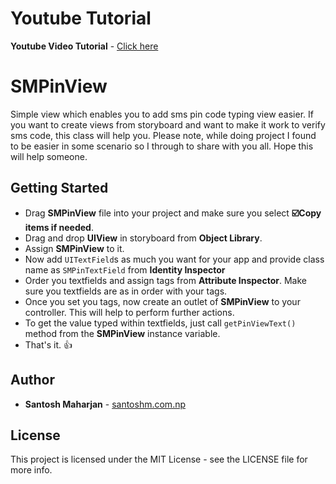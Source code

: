 # Youtube Tutorial
**Youtube Video Tutorial** - [Click here](https://youtu.be/6_dDsOsGuGo)

# SMPinView
Simple view which enables you to add sms pin code typing view easier. If you want to create views from storyboard and want to make it work to verify sms code, this class will help you.
Please note, while doing project I found to be easier in some scenario so I through to share with you all. Hope this will help someone.

## Getting Started

* Drag **SMPinView** file into your project and make sure you select **☑️Copy items if needed**.
* Drag and drop **UIView** in storyboard from **Object Library**.
* Assign **SMPinView** to it.
* Now add `UITextField`s as much you want for your app and provide class name as `SMPinTextField` from **Identity Inspector**
* Order you textfields and assign tags from **Attribute Inspector**. Make sure you textfields are as in order with your tags.
* Once you set you tags, now create an outlet of **SMPinView** to your controller. This will help to perform further actions.
* To get the value typed within textfields, just call `getPinViewText()` method from the **SMPinView** instance variable.
* That's it. 👍

## Author

* **Santosh Maharjan** - [santoshm.com.np](http://www.santoshm.com.np)

## License

This project is licensed under the MIT License - see the LICENSE file for more info.
